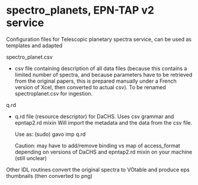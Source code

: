 # spectro_planets, EPN-TAP v2 service

Configuration files for Telescopic planetary spectra service, can be used as templates and adapted 


spectro_planet.csv

   -  csv file containing description of all data files (because this contains a limited number of spectra, and because parameters have to be retrieved from the original papers, this is prepared manually under a French version of Xcel, then converted to actual csv). To be renamed spectroplanet.csv for ingestion.

q.rd

   - q.rd file (resource descriptor) for DaCHS. Uses csv grammar and epntap2.rd mixin
	 Will import the metadata and the data from the csv file. 

	 Use as:  (sudo) gavo imp q.rd

	 Caution: may have to add/remove binding vs map of access_format depending on versions of DaCHS and epntap2.rd mixin on your machine (still unclear)

Other IDL routines convert the original spectra to VOtable and produce eps thumbnails (then converted to png)

